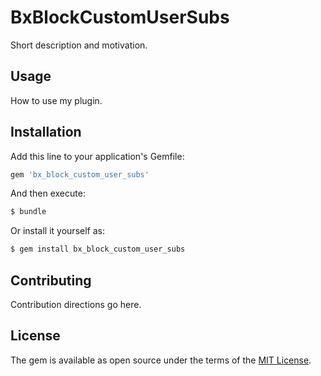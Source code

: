 # BxBlockCustomUserSubs
Short description and motivation.

## Usage
How to use my plugin.

## Installation
Add this line to your application's Gemfile:

```ruby
gem 'bx_block_custom_user_subs'
```

And then execute:
```bash
$ bundle
```

Or install it yourself as:
```bash
$ gem install bx_block_custom_user_subs
```

## Contributing
Contribution directions go here.

## License
The gem is available as open source under the terms of the [MIT License](https://opensource.org/licenses/MIT).
